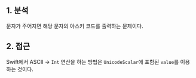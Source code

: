 ## 1. 분석

문자가 주어지면 해당 문자의 아스키 코드를 출력하는 문제이다.

## 2. 접근

Swift에서 ASCII → `Int` 연산을 하는 방법은 `UnicodeScalar`에 포함된 `value`를 이용하는 것이다.